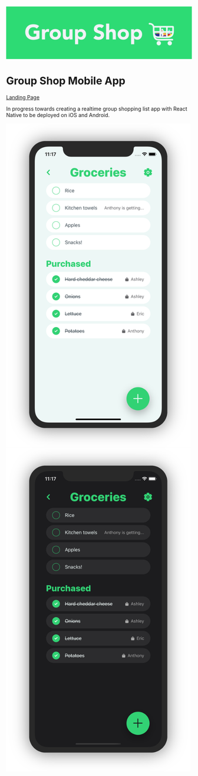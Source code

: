 ![Group Shop](images/gslogolong-bg.png)
# Group Shop Mobile App
[Landing Page](https://www.groupshop.us)

In progress towards creating a realtime group shopping list app with React Native to be deployed on iOS and Android.

<img src="images/appmockuplight.png" alt="List Demo" width="500">
<img src="images/appmockupdark.png" alt="List Demo Dark" width="500">
